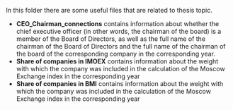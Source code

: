 In this folder there are some useful files that are related to thesis topic. 

- **CEO_Chairman_connections** contains information about whether the chief executive officer (in other words, the chairman of the board) is a member of the Board of Directors, as well as the full name of the chairman of the Board of Directors and the full name of the chairman of the board of the corresponding company in the corresponding year.
- **Share of companies in IMOEX** contains information about the weight with which the company was included in the calculation of the Moscow Exchange index in the corresponding year
- **Share of companies in BMI** contains information about the weight with which the company was included in the calculation of the Moscow Exchange index in the corresponding year
